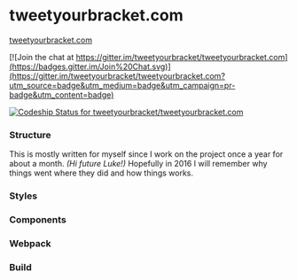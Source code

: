 # tweetyourbracket.com

[tweetyourbracket.com](http://tweetyourbracket.com)

[![Join the chat at https://gitter.im/tweetyourbracket/tweetyourbracket.com](https://badges.gitter.im/Join%20Chat.svg)](https://gitter.im/tweetyourbracket/tweetyourbracket.com?utm_source=badge&utm_medium=badge&utm_campaign=pr-badge&utm_content=badge)

[ ![Codeship Status for tweetyourbracket/tweetyourbracket.com](https://codeship.com/projects/0e37aee0-7e64-0132-b96b-56aeae6c129c/status?branch=master)](https://codeship.com/projects/56987)


### Structure

This is mostly written for myself since I work on the project once a year for
about a month. *(Hi future Luke!)* Hopefully in 2016 I will remember why things
went where they did and how things works.


### Styles

### Components

### Webpack

### Build
